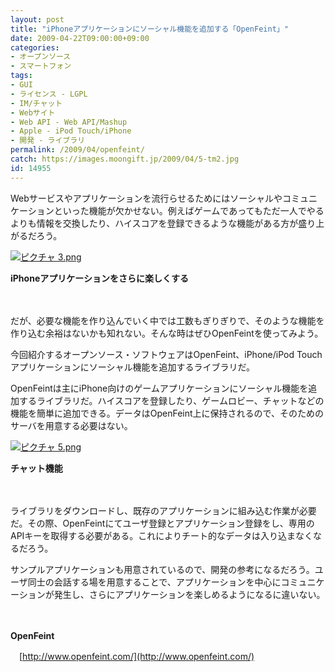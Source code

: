 ```yaml
---
layout: post
title: "iPhoneアプリケーションにソーシャル機能を追加する「OpenFeint」"
date: 2009-04-22T09:00:00+09:00
categories:
- オープンソース
- スマートフォン
tags: 
- GUI
- ライセンス - LGPL
- IM/チャット
- Webサイト
- Web API - Web API/Mashup
- Apple - iPod Touch/iPhone
- 開発 - ライブラリ
permalink: /2009/04/openfeint/
catch: https://images.moongift.jp/2009/04/5-tm2.jpg
id: 14955
---
```

Webサービスやアプリケーションを流行らせるためにはソーシャルやコミュニケーションといった機能が欠かせない。例えばゲームであってもただ一人でやるよりも情報を交換したり、ハイスコアを登録できるような機能がある方が盛り上がるだろう。

  

[![ピクチャ 3.png](https://images.moongift.jp/2009/04/3-tm2.jpg)](https://images.moongift.jp/2009/04/34.png)  
  
**iPhoneアプリケーションをさらに楽しくする**

  

　

  

だが、必要な機能を作り込んでいく中では工数もぎりぎりで、そのような機能を作り込む余裕はないかも知れない。そんな時はぜひOpenFeintを使ってみよう。

  

今回紹介するオープンソース・ソフトウェアはOpenFeint、iPhone/iPod Touchアプリケーションにソーシャル機能を追加するライブラリだ。

  
<!--more-->

OpenFeintは主にiPhone向けのゲームアプリケーションにソーシャル機能を追加するライブラリだ。ハイスコアを登録したり、ゲームロビー、チャットなどの機能を簡単に追加できる。データはOpenFeint上に保持されるので、そのためのサーバを用意する必要はない。

  

[![ピクチャ 5.png](https://images.moongift.jp/2009/04/5-tm2.jpg)](https://images.moongift.jp/2009/04/57.png)  
  
**チャット機能**

  

　

  

ライブラリをダウンロードし、既存のアプリケーションに組み込む作業が必要だ。その際、OpenFeintにてユーザ登録とアプリケーション登録をし、専用のAPIキーを取得する必要がある。これによりチート的なデータは入り込まなくなるだろう。

  

サンプルアプリケーションも用意されているので、開発の参考になるだろう。ユーザ同士の会話する場を用意することで、アプリケーションを中心にコミュニケーションが発生し、さらにアプリケーションを楽しめるようになるに違いない。

  

　

  

**OpenFeint**  
  
　[http://www.openfeint.com/](http://www.openfeint.com/)

  
